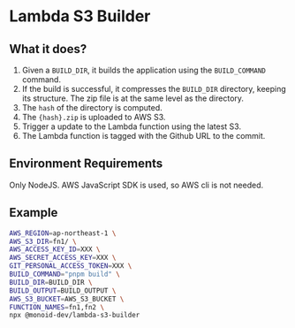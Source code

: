 # Lambda S3 Builder

## What it does?

1. Given a `BUILD_DIR`, it builds the application using the `BUILD_COMMAND` command.
2. If the build is successful, it compresses the `BUILD_DIR` directory, keeping its structure. The zip file is at the same level as the directory.
3. The `hash` of the directory is computed.
4. The `{hash}.zip` is uploaded to AWS S3.
5. Trigger a update to the Lambda function using the latest S3.
6. The Lambda function is tagged with the Github URL to the commit.

## Environment Requirements

Only NodeJS. AWS JavaScript SDK is used, so AWS cli is not needed.

## Example

```bash
AWS_REGION=ap-northeast-1 \
AWS_S3_DIR=fn1/ \
AWS_ACCESS_KEY_ID=XXX \
AWS_SECRET_ACCESS_KEY=XXX \
GIT_PERSONAL_ACCESS_TOKEN=XXX \
BUILD_COMMAND="pnpm build" \
BUILD_DIR=BUILD_DIR \
BUILD_OUTPUT=BUILD_OUTPUT \
AWS_S3_BUCKET=AWS_S3_BUCKET \
FUNCTION_NAMES=fn1,fn2 \
npx @monoid-dev/lambda-s3-builder
```
